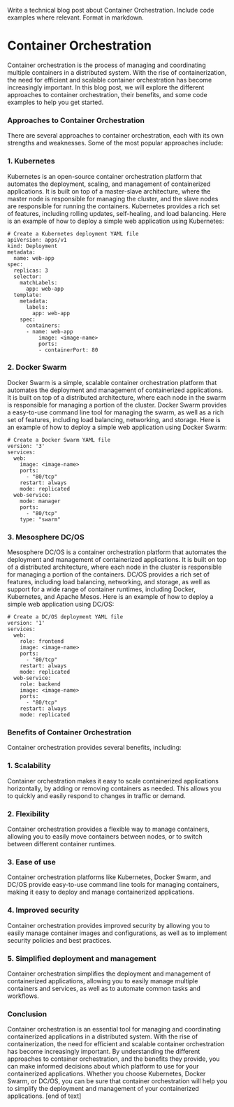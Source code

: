  Write a technical blog post about Container Orchestration. Include code examples where relevant. Format in markdown.
# Container Orchestration

Container orchestration is the process of managing and coordinating multiple containers in a distributed system. With the rise of containerization, the need for efficient and scalable container orchestration has become increasingly important. In this blog post, we will explore the different approaches to container orchestration, their benefits, and some code examples to help you get started.
### Approaches to Container Orchestration

There are several approaches to container orchestration, each with its own strengths and weaknesses. Some of the most popular approaches include:

### 1. Kubernetes

Kubernetes is an open-source container orchestration platform that automates the deployment, scaling, and management of containerized applications. It is built on top of a master-slave architecture, where the master node is responsible for managing the cluster, and the slave nodes are responsible for running the containers. Kubernetes provides a rich set of features, including rolling updates, self-healing, and load balancing.
Here is an example of how to deploy a simple web application using Kubernetes:
```
# Create a Kubernetes deployment YAML file
apiVersion: apps/v1
kind: Deployment
metadata:
  name: web-app
spec:
  replicas: 3
  selector:
    matchLabels:
      app: web-app
  template:
    metadata:
      labels:
        app: web-app
    spec:
      containers:
      - name: web-app
          image: <image-name>
          ports:
          - containerPort: 80
```

### 2. Docker Swarm

Docker Swarm is a simple, scalable container orchestration platform that automates the deployment and management of containerized applications. It is built on top of a distributed architecture, where each node in the swarm is responsible for managing a portion of the cluster. Docker Swarm provides a easy-to-use command line tool for managing the swarm, as well as a rich set of features, including load balancing, networking, and storage.
Here is an example of how to deploy a simple web application using Docker Swarm:
```
# Create a Docker Swarm YAML file
version: '3'
services:
  web:
    image: <image-name>
    ports:
      - "80/tcp"
    restart: always
    mode: replicated
  web-service:
    mode: manager
    ports:
      - "80/tcp"
    type: "swarm"
```

### 3. Mesosphere DC/OS

Mesosphere DC/OS is a container orchestration platform that automates the deployment and management of containerized applications. It is built on top of a distributed architecture, where each node in the cluster is responsible for managing a portion of the containers. DC/OS provides a rich set of features, including load balancing, networking, and storage, as well as support for a wide range of container runtimes, including Docker, Kubernetes, and Apache Mesos.
Here is an example of how to deploy a simple web application using DC/OS:
```
# Create a DC/OS deployment YAML file
version: '1'
services:
  web:
    role: frontend
    image: <image-name>
    ports:
      - "80/tcp"
    restart: always
    mode: replicated
  web-service:
    role: backend
    image: <image-name>
    ports:
      - "80/tcp"
    restart: always
    mode: replicated
```

### Benefits of Container Orchestration

Container orchestration provides several benefits, including:

### 1. Scalability

Container orchestration makes it easy to scale containerized applications horizontally, by adding or removing containers as needed. This allows you to quickly and easily respond to changes in traffic or demand.

### 2. Flexibility

Container orchestration provides a flexible way to manage containers, allowing you to easily move containers between nodes, or to switch between different container runtimes.

### 3. Ease of use

Container orchestration platforms like Kubernetes, Docker Swarm, and DC/OS provide easy-to-use command line tools for managing containers, making it easy to deploy and manage containerized applications.

### 4. Improved security

Container orchestration provides improved security by allowing you to easily manage container images and configurations, as well as to implement security policies and best practices.

### 5. Simplified deployment and management

Container orchestration simplifies the deployment and management of containerized applications, allowing you to easily manage multiple containers and services, as well as to automate common tasks and workflows.


### Conclusion

Container orchestration is an essential tool for managing and coordinating containerized applications in a distributed system. With the rise of containerization, the need for efficient and scalable container orchestration has become increasingly important. By understanding the different approaches to container orchestration, and the benefits they provide, you can make informed decisions about which platform to use for your containerized applications. Whether you choose Kubernetes, Docker Swarm, or DC/OS, you can be sure that container orchestration will help you to simplify the deployment and management of your containerized applications. [end of text]


